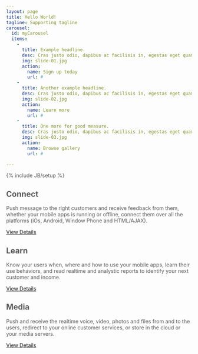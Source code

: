 ```yaml
---
layout: page
title: Hello World!
tagline: Supporting tagline
carousel:
  id: myCarousel
  items:
    - 
      title: Example headline.
      desc: Cras justo odio, dapibus ac facilisis in, egestas eget quam. Donec id elit non mi porta gravida at eget metus. Nullam id dolor id nibh ultricies vehicula ut id elit.
      img: slide-01.jpg
      action:
        name: Sign up today
        url: #
    - 
      title: Another example headline.
      desc: Cras justo odio, dapibus ac facilisis in, egestas eget quam. Donec id elit non mi porta gravida at eget metus. Nullam id dolor id nibh ultricies vehicula ut id elit.
      img: slide-02.jpg
      action: 
        name: Learn more
        url: #
    - 
      title: One more for good measure.
      desc: Cras justo odio, dapibus ac facilisis in, egestas eget quam. Donec id elit non mi porta gravida at eget metus. Nullam id dolor id nibh ultricies vehicula ut id elit.
      img: slide-03.jpg
      action: 
        name: Browse gallery
        url: #

---
```

{% include JB/setup %}

<style>

  /* GLOBAL STYLES
  -------------------------------------------------- */
  /* Padding below the footer and lighter body text */

  body {
    padding-bottom: 40px;
    color: #5a5a5a;
  }



  /* CUSTOMIZE THE NAVBAR
  -------------------------------------------------- */

  /* Special class on .container surrounding .navbar, used for positioning it into place. */
  .navbar-wrapper {
    position: absolute;
    top: 0;
    left: 0;
    right: 0;
    z-index: 10;
    margin-top: 20px;
    margin-bottom: -90px; /* Negative margin to pull up carousel. 90px is roughly margins and height of navbar. */
  }
  .navbar-wrapper .navbar {

  }

  /* Remove border and change up box shadow for more contrast */
  .navbar .navbar-inner {
    border: 0;
    -webkit-box-shadow: 0 2px 10px rgba(0,0,0,.25);
       -moz-box-shadow: 0 2px 10px rgba(0,0,0,.25);
            box-shadow: 0 2px 10px rgba(0,0,0,.25);
  }

  /* Downsize the brand/project name a bit */
  .navbar .brand {
    padding: 14px 20px 16px; /* Increase vertical padding to match navbar links */
    font-size: 16px;
    font-weight: bold;
    text-shadow: 0 -1px 0 rgba(0,0,0,.5);
  }

  /* Navbar links: increase padding for taller navbar */
  .navbar .nav > li > a {
    padding: 15px 20px;
  }

  /* Offset the responsive button for proper vertical alignment */
  .navbar .btn-navbar {
    margin-top: 10px;
  }


  /* RESPONSIVE CSS
  -------------------------------------------------- */

  @media (max-width: 979px) {

    .container.navbar-wrapper {
      margin-bottom: 0;
      width: auto;
    }
    .navbar-inner {
      border-radius: 0;
      margin: -20px 0;
    }
  }


  @media (max-width: 767px) {

    .navbar-inner {
      margin: -20px;
    }
  }
</style>

<div class="row">
  <div class="span4">
    <h2>Connect</h2>
    <p>
      Push message to the right customers and receive feedback from them, whether your mobile apps is running or offline, connect them over all the platforms (iOs, Android, Window Phone and HTML/AJAX).
    </p>
    <p><a class="btn" href="#">View Details</a></p>
  </div>
  <div class="span4">
    <h2>Learn</h2>
    <p>
      Know your users when, where and how to use your mobile apps, learn their use behaviors, and read realtime and analystic reports to identify your next customer and income.
    </p>
    <p><a class="btn" href="#">View Details</a></p>
  </div>
  <div class="span4">
    <h2>Media</h2>
    <p>
      Push and receive the realtime voice, video, photos and files from and to the users, redirect to your online customer services, or store in the cloud or your media servers.
    </p>
    <p><a class="btn" href="#">View Details</a></p>
  </div>
</div>
